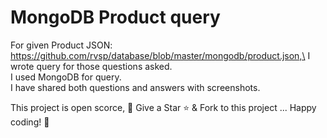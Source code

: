 # MongoDB Product query

For given Product JSON: https://github.com/rvsp/database/blob/master/mongodb/product.json,\
I wrote query for those questions asked. \
I used MongoDB for query.\
I have shared both questions and answers with screenshots. 

This project is open scorce, 🚀 Give a Star ⭐️ & Fork to this project ... Happy coding! 🤩

